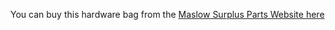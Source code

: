 You can buy this hardware bag from the [Maslow Surplus Parts Website here](https://maslowsurplusparts.com/products/hardware-set-3)
